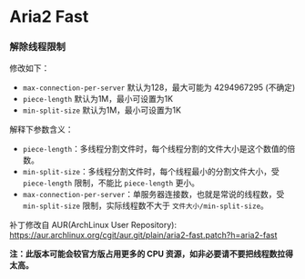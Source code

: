 # Aria2 Fast

### 解除线程限制
修改如下：
+ `max-connection-per-server` 默认为128，最大可能为 4294967295 (不确定)
+ `piece-length` 默认为1M，最小可设置为1K
+ `min-split-size` 默认为1M，最小可设置为1K

解释下参数含义：
+ `piece-length`：多线程分割文件时，每个线程分割的文件大小是这个数值的倍数。
+ `min-split-size`：多线程分割文件时，每个线程最小的分割文件大小，受 `piece-length` 限制，不能比 `piece-length` 更小。
+ `max-connection-per-server`：单服务器连接数，也就是常说的线程数，受 `min-split-size` 限制，实际线程数不大于 `文件大小/min-split-size`。

补丁修改自 AUR(ArchLinux User Repository): https://aur.archlinux.org/cgit/aur.git/plain/aria2-fast.patch?h=aria2-fast

**注：此版本可能会较官方版占用更多的 CPU 资源，如非必要请不要把线程数拉得太高。**

